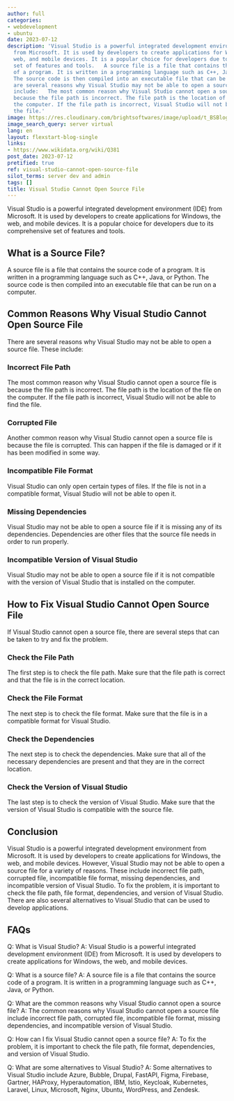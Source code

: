 ```yaml
---
author: full
categories:
- webdevelopment
- ubuntu
date: 2023-07-12
description: 'Visual Studio is a powerful integrated development environment (IDE)
  from Microsoft. It is used by developers to create applications for Windows, the
  web, and mobile devices. It is a popular choice for developers due to its comprehensive
  set of features and tools.   A source file is a file that contains the source code
  of a program. It is written in a programming language such as C++, Java, or Python.
  The source code is then compiled into an executable file that can be run on a computer.   There
  are several reasons why Visual Studio may not be able to open a source file. These
  include:   The most common reason why Visual Studio cannot open a source file is
  because the file path is incorrect. The file path is the location of the file on
  the computer. If the file path is incorrect, Visual Studio will not be able to find
  the file.'
image: https://res.cloudinary.com/brightsoftwares/image/upload/t_BSBlogImage/v1/brightsoftwares.com.blog/T9rKvI3N0NM
image_search_query: server virtual
lang: en
layout: flexstart-blog-single
links:
- https://www.wikidata.org/wiki/Q381
post_date: 2023-07-12
pretified: true
ref: visual-studio-cannot-open-source-file
silot_terms: server dev and admin
tags: []
title: Visual Studio Cannot Open Source File
---
```


Visual Studio is a powerful integrated development environment (IDE) from Microsoft. It is used by developers to create applications for Windows, the web, and mobile devices. It is a popular choice for developers due to its comprehensive set of features and tools. 

## What is a Source File? 

A source file is a file that contains the source code of a program. It is written in a programming language such as C++, Java, or Python. The source code is then compiled into an executable file that can be run on a computer. 

## Common Reasons Why Visual Studio Cannot Open Source File 

There are several reasons why Visual Studio may not be able to open a source file. These include: 

### Incorrect File Path 

The most common reason why Visual Studio cannot open a source file is because the file path is incorrect. The file path is the location of the file on the computer. If the file path is incorrect, Visual Studio will not be able to find the file. 

### Corrupted File 

Another common reason why Visual Studio cannot open a source file is because the file is corrupted. This can happen if the file is damaged or if it has been modified in some way. 

### Incompatible File Format 

Visual Studio can only open certain types of files. If the file is not in a compatible format, Visual Studio will not be able to open it. 

### Missing Dependencies 

Visual Studio may not be able to open a source file if it is missing any of its dependencies. Dependencies are other files that the source file needs in order to run properly. 

### Incompatible Version of Visual Studio 

Visual Studio may not be able to open a source file if it is not compatible with the version of Visual Studio that is installed on the computer. 

## How to Fix Visual Studio Cannot Open Source File 

If Visual Studio cannot open a source file, there are several steps that can be taken to try and fix the problem. 

### Check the File Path 

The first step is to check the file path. Make sure that the file path is correct and that the file is in the correct location. 

### Check the File Format 

The next step is to check the file format. Make sure that the file is in a compatible format for Visual Studio. 

### Check the Dependencies 

The next step is to check the dependencies. Make sure that all of the necessary dependencies are present and that they are in the correct location. 

### Check the Version of Visual Studio 

The last step is to check the version of Visual Studio. Make sure that the version of Visual Studio is compatible with the source file. 


## Conclusion 

Visual Studio is a powerful integrated development environment from Microsoft. It is used by developers to create applications for Windows, the web, and mobile devices. However, Visual Studio may not be able to open a source file for a variety of reasons. These include incorrect file path, corrupted file, incompatible file format, missing dependencies, and incompatible version of Visual Studio. To fix the problem, it is important to check the file path, file format, dependencies, and version of Visual Studio. There are also several alternatives to Visual Studio that can be used to develop applications. 

## FAQs 

Q: What is Visual Studio? 
A: Visual Studio is a powerful integrated development environment (IDE) from Microsoft. It is used by developers to create applications for Windows, the web, and mobile devices. 

Q: What is a source file? 
A: A source file is a file that contains the source code of a program. It is written in a programming language such as C++, Java, or Python. 

Q: What are the common reasons why Visual Studio cannot open a source file? 
A: The common reasons why Visual Studio cannot open a source file include incorrect file path, corrupted file, incompatible file format, missing dependencies, and incompatible version of Visual Studio. 

Q: How can I fix Visual Studio cannot open a source file? 
A: To fix the problem, it is important to check the file path, file format, dependencies, and version of Visual Studio. 

Q: What are some alternatives to Visual Studio? 
A: Some alternatives to Visual Studio include Azure, Bubble, Drupal, FastAPI, Figma, Firebase, Gartner, HAProxy, Hyperautomation, IBM, Istio, Keycloak, Kubernetes, Laravel, Linux, Microsoft, Nginx, Ubuntu, WordPress, and Zendesk.